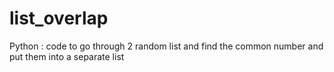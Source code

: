 # list_overlap
Python : code to go through 2 random list and find the common number and put them into a separate list
